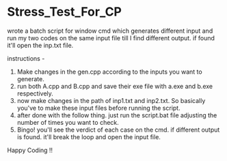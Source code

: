 # Stress_Test_For_CP
wrote a batch script for window cmd which generates different input and run my two codes on the same input file till I find different output. if found it'll open the inp.txt file.


instructions - 

1. Make changes in the gen.cpp according to the inputs you want to generate.
2. run both A.cpp and B.cpp and save their exe file with a.exe and b.exe respectively.
3. now make changes in the path of inp1.txt and inp2.txt. So basically you've to make these input files before running the script.
4. after done with the follow thing. just run the script.bat file adjusting the number of times you want to check.
5. Bingo! you'll see the verdict of each case on the cmd. if different output is found. it'll break the loop and open the input file.

Happy Coding !!

